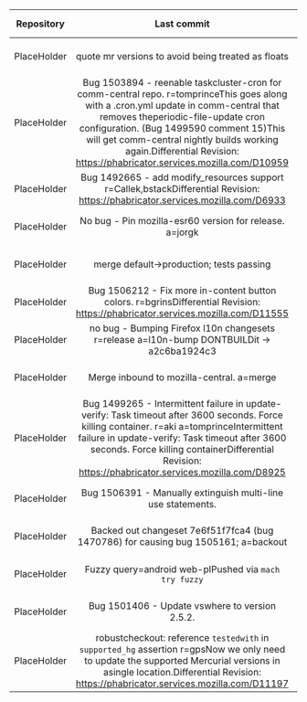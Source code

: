 |      Repository      |                   Last commit               |    Deploy time       | 
|:--------------------:|:-------------------------------------------:|:--------------------:| 
|PlaceHolder|quote mr versions to avoid being treated as floats|11-03-2018 03:18:01|
|PlaceHolder|Bug 1503894 - reenable taskcluster-cron for comm-central repo. r=tomprinceThis goes along with a .cron.yml update in comm-central that removes theperiodic-file-update cron configuration. (Bug 1499590 comment 15)This will get comm-central nightly builds working again.Differential Revision: https://phabricator.services.mozilla.com/D10959|11-06-2018 21:44:29|
|PlaceHolder|Bug 1492665 - add modify_resources support r=Callek,bstackDifferential Revision: https://phabricator.services.mozilla.com/D6933|10-22-2018 17:52:14|
|PlaceHolder|No bug - Pin mozilla-esr60 version for release. a=jorgk|08-15-2018 23:36:04|
|PlaceHolder|merge default->production; tests passing|09-25-2018 05:29:30|
|PlaceHolder|Bug 1506212 - Fix more in-content button colors. r=bgrinsDifferential Revision: https://phabricator.services.mozilla.com/D11555|11-10-2018 21:28:39|
|PlaceHolder|no bug - Bumping Firefox l10n changesets r=release a=l10n-bump DONTBUILDit -> a2c6ba1924c3|11-10-2018 20:00:14|
|PlaceHolder|Merge inbound to mozilla-central.  a=merge|11-10-2018 23:36:30|
|PlaceHolder|Bug 1499265 - Intermittent failure in update-verify: Task timeout after 3600 seconds. Force killing container. r=aki a=tomprinceIntermittent failure in update-verify: Task timeout after 3600 seconds. Force killing containerDifferential Revision: https://phabricator.services.mozilla.com/D8925|10-17-2018 22:57:58|
|PlaceHolder|Bug 1506391 - Manually extinguish multi-line use statements.|11-10-2018 21:26:46|
|PlaceHolder|Backed out changeset 7e6f51f7fca4 (bug 1470786) for causing bug 1505161; a=backout|11-10-2018 00:44:53|
|PlaceHolder|Fuzzy query=android web-plPushed via `mach try fuzzy`|11-11-2018 11:28:28|
|PlaceHolder|Bug 1501406 - Update vswhere to version 2.5.2.|10-23-2018 23:12:46|
|PlaceHolder|robustcheckout: reference `testedwith` in `supported_hg` assertion r=gpsNow we only need to update the supported Mercurial versions in asingle location.Differential Revision: https://phabricator.services.mozilla.com/D11197|11-07-2018 18:49:04|
